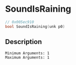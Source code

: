 # SoundIsRaining
```c
// 0x005ec910
bool SoundIsRaining(unk p0)
```
## Description
```
Minimum Arguments: 1
Maximum Arguments: 1
```
